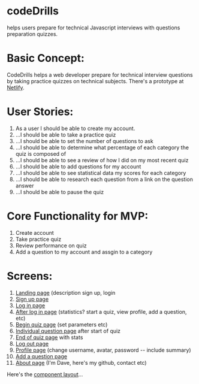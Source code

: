 # codeDrills

helps users prepare for technical Javascript interviews
with questions preparation quizzes.


Basic Concept:
=============
CodeDrills helps a web developer prepare for technical interview questions by taking practice quizzes on technical subjects.  There's a prototype at
[Netlify](https://copy-writer-anne-64537.netlify.com/).

User Stories:
=============
1. As a user I should be able to create my account.
2. ...I should be able to take a practice quiz
3. ...I should be able to set the number of questions to ask
4. ...I should be able to determine what percentage of each category the quiz is composed of
5. ...I should be able to see a review of how I did on my most recent quiz
6. ...I should be able to add questions for my account
7. ...I should be able to see statistical data my scores for each category
8. ...I should be able to research each question from a link on the question answer
9. ...I should be able to pause the quiz

Core Functionality for MVP:
===========================
1. Create account
2. Take practice quiz
3. Review performance on quiz
4. Add a question to my account and assgin to a category

Screens:
========
1. [Landing page](wireframes/LandingPage.png) (description sign up, login
2. [Sign up page](wireframes/SignUpPage.png)
3. [Log in page](wireframes/LoginPage.png)
4. [After log in page](wireframes/UserHomePage.png) (statistics? start a quiz, view profile, add a question, etc)
5. [Begin quiz page](wireframes/StartQuizPage.png) (set parameters etc)
6. [Individual question page](wireframes/IndividualQuestionPage.png) after start of quiz
7. [End of quiz page](wireframes/QuizEndPage.png) with stats
8. [Log out page](wireframes/logoutPage_or_modal.png)
9. [Profile page](wireframes/ProfilePage.png) (change username, avatar, password -- include summary)
10. [Add a question page](wireframes/AddQuestionPage.png)
11. [About page](wireframes/AboutMe.png) (I'm Dave, here's my github, contact etc)

Here's the [component layout](wireframes/ComponentLayout.png)...
